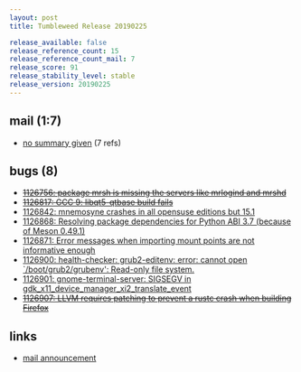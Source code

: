 ```yaml
---
layout: post
title: Tumbleweed Release 20190225

release_available: false
release_reference_count: 15
release_reference_count_mail: 7
release_score: 91
release_stability_level: stable
release_version: 20190225
---
```


## mail (1:7)

- [no summary given](https://lists.opensuse.org/opensuse-factory/2019-02/msg00586.html) (7 refs)

## bugs (8)

<!--more-->

- ~~[1126756: package mrsh is missing the servers like mrlogind and mrshd](https://bugzilla.opensuse.org/show_bug.cgi?id=1126756)~~
- ~~[1126817: GCC 9: libqt5-qtbase build fails](https://bugzilla.opensuse.org/show_bug.cgi?id=1126817)~~
- [1126842: mnemosyne crashes in all opensuse editions but 15.1](https://bugzilla.opensuse.org/show_bug.cgi?id=1126842)
- [1126868: Resolving package dependencies for Python ABI 3.7 (because of Meson 0.49.1)](https://bugzilla.opensuse.org/show_bug.cgi?id=1126868)
- [1126871: Error messages when importing mount points are not informative enough](https://bugzilla.opensuse.org/show_bug.cgi?id=1126871)
- [1126900: health-checker: grub2-editenv: error: cannot open `/boot/grub2/grubenv': Read-only file system.](https://bugzilla.opensuse.org/show_bug.cgi?id=1126900)
- [1126901: gnome-terminal-server: SIGSEGV in gdk_x11_device_manager_xi2_translate_event](https://bugzilla.opensuse.org/show_bug.cgi?id=1126901)
- ~~[1126907: LLVM requires patching to prevent a rustc crash when building Firefox](https://bugzilla.opensuse.org/show_bug.cgi?id=1126907)~~



## links

- [mail announcement](https://lists.opensuse.org/opensuse-factory/2019-02/msg00585.html)
